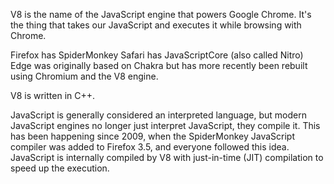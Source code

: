 V8 is the name of the JavaScript engine that powers Google Chrome. It's the thing that takes our JavaScript and executes it while browsing with Chrome.

Firefox has SpiderMonkey
Safari has JavaScriptCore (also called Nitro)
Edge was originally based on Chakra but has more recently been rebuilt using Chromium and the V8 engine.

V8 is written in C++.

JavaScript is generally considered an interpreted language, but modern JavaScript engines no longer just interpret JavaScript, they compile it.
This has been happening since 2009, when the SpiderMonkey JavaScript compiler was added to Firefox 3.5, and everyone followed this idea.
JavaScript is internally compiled by V8 with just-in-time (JIT) compilation to speed up the execution.
